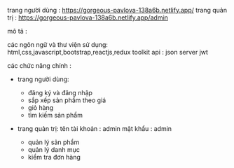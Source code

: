 
trang người dùng : https://gorgeous-pavlova-138a6b.netlify.app/
trang quản trị : https://gorgeous-pavlova-138a6b.netlify.app/admin


mô tả : 

các ngôn ngữ và thư viện sử dụng: html,css,javascript,bootstrap,reactjs,redux toolkit
api : json server jwt 



các chức năng chính : 


- trang người dùng:

    - đăng ký và đăng nhập
    - sắp xếp sản phẩm theo giá
    - giỏ hàng
    - tìm kiếm sản phẩm




- trang quản trị:
    tên tài khoản : admin
    mật khẩu : admin
  
    - quản lý sản phẩm
    - quản lý danh mục
    - kiểm tra đơn hàng

